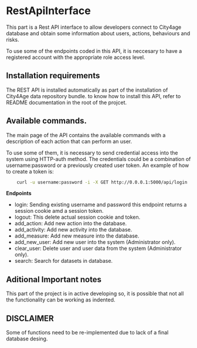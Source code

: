 RestApiInterface
==================

This part is a Rest API interface to allow developers connect to City4age database and obtain
some information about users, actions, behaviours and risks.

To use some of the endpoints coded in this API, it is neccesary to have a registered account with the appropriate
role access level.


Installation requirements
--------------------------

The REST API is installed automatically as part of the installation of City4Age data repository bundle. to know how 
to install this API, refer to README documentation in the root of the projcet.


Available commands.
-------------------

The main page of the API contains the available commands with a description of each action that can perform an user.

To use some of them, it is necessary to send credential access into the system using HTTP-auth method. The credentials
could be a combination of username:password or a previously created user token. An example of how to create a token is:

```bash
    curl -u username:password -i -X GET http://0.0.0.1:5000/api/login
```

**Endpoints**

* login: Sending existing username and password this endpoint returns a session cookie amd a session token.
* logout: This delete actual session cookie and token.
* add_action: Add new action into the database.
* add_activity: Add new activity into the database.
* add_measure: Add new measure into the database.
* add_new_user: Add new user into the system (Administrator only).
* clear_user: Delete user and user data from the system (Administrator only).
* search: Search for datasets in database.


Aditional Important notes
---------------------------

This part of the project is in active developing so, it is possible that not all the functionality
can be working as indented.


DISCLAIMER
------------

Some of functions need to be re-implemented due to lack of a final database desing.